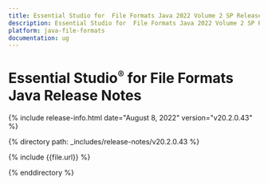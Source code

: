 ```yaml
---
title: Essential Studio for  File Formats Java 2022 Volume 2 SP Release Release Notes   
description: Essential Studio for  File Formats Java 2022 Volume 2 SP Release Release Notes  
platform: java-file-formats
documentation: ug
---
```


# Essential Studio<sup style="font-size:70%">&reg;</sup> for  File Formats Java Release Notes  

{% include release-info.html date="August 8, 2022"  version="v20.2.0.43" %} 

{% directory path: _includes/release-notes/v20.2.0.43 %}

{% include {{file.url}} %}

{% enddirectory %}